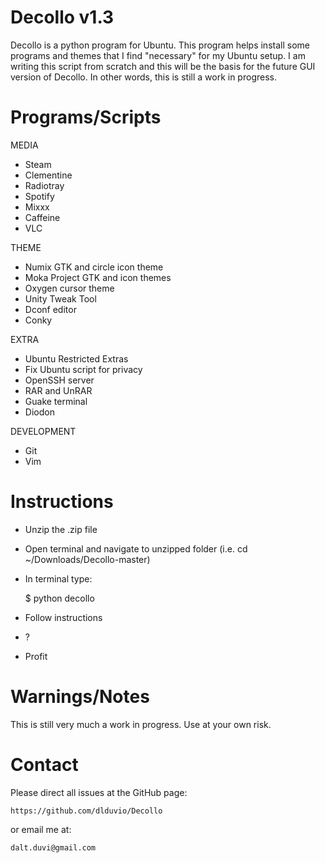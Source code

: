 Decollo v1.3
============

Decollo is a python program for Ubuntu. This program helps install some programs and themes that I find "necessary" for my Ubuntu setup. I am writing this script from scratch and this will be the basis for the future GUI version of Decollo. In other words, this is still a work in progress.

Programs/Scripts
================

MEDIA
- Steam
- Clementine
- Radiotray
- Spotify
- Mixxx
- Caffeine
- VLC

THEME
- Numix GTK and circle icon theme
- Moka Project GTK and icon themes
- Oxygen cursor theme
- Unity Tweak Tool
- Dconf editor
- Conky

EXTRA
- Ubuntu Restricted Extras
- Fix Ubuntu script for privacy
- OpenSSH server
- RAR and UnRAR
- Guake terminal
- Diodon

DEVELOPMENT
- Git
- Vim

Instructions
============

- Unzip the .zip file

- Open terminal and navigate to unzipped folder (i.e. cd ~/Downloads/Decollo-master)

- In terminal type:

	$ python decollo

- Follow instructions

- ?

- Profit


Warnings/Notes
==============

This is still very much a work in progress. Use at your own risk.

Contact
=======

Please direct all issues at the GitHub page:
	
	https://github.com/dlduvio/Decollo

or email me at:

	dalt.duvi@gmail.com
